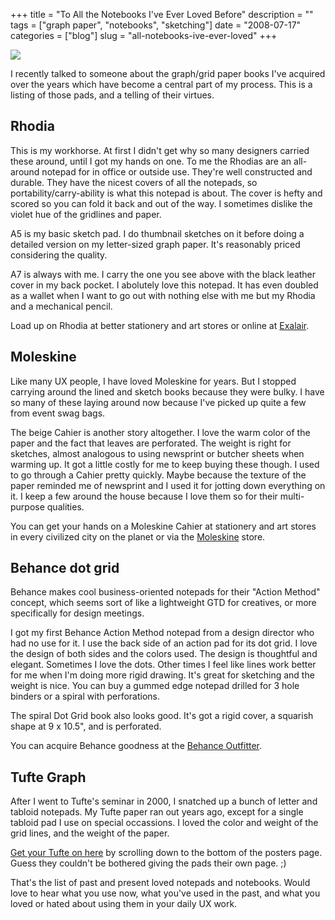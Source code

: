 +++
title = "To All the Notebooks I've Ever Loved Before"
description = ""
tags = ["graph paper", "notebooks", "sketching"]
date = "2008-07-17"
categories = ["blog"]
slug = "all-notebooks-ive-ever-loved"
+++



  <div class="notebook-screenshot"><img src="http://media.konigi.com/notebook/rhodias.jpg" class="notebook-image" /></div><p>I recently talked to someone about the graph/grid paper books I've acquired over the years which have become a central part of my process. This is a listing of those pads, and a telling of their virtues. </p>
<h2>Rhodia</h2>
<p>This is my workhorse. At first I didn't get why so many designers carried these around, until I got my hands on one. To me the Rhodias are an all-around notepad for in office or outside use. They're well constructed and durable. They have the nicest covers of all the notepads, so portability/carry-ability is what this notepad is about. The cover is hefty and scored so you can fold it back and out of the way. I sometimes dislike the violet hue of the gridlines and paper.</p>
<p>A5 is my basic sketch pad. I do thumbnail sketches on it before doing a detailed version on my letter-sized graph paper. It's reasonably priced considering the quality.</p>
<p>A7 is always with me. I carry the one you see above with the black leather cover in my back pocket. I abolutely love this notepad. It has even doubled as a wallet when I want to go out with nothing else with me but my Rhodia and a mechanical pencil.   </p>
<p>Load up on Rhodia at better stationery and art stores or online at <a href="http://www.exaclair.com/brands_rhodia.shtml">Exalair</a>.</p>
<h2>Moleskine</h2>
<p>Like many UX people, I have loved Moleskine for years. But I stopped carrying around the lined and sketch books because they were bulky. I have so many of these laying around now because I've picked up quite a few from event swag bags.  </p>
<p>The beige Cahier is another story altogether. I love the warm color of the paper and the fact that leaves are perforated. The weight is right for sketches, almost analogous to using newsprint or butcher sheets when warming up. It got a little costly for me to keep buying these though. I used to go through a Cahier pretty quickly. Maybe because the texture of the paper reminded me of newsprint and I used it for jotting down everything on it. I keep a few around the house because I love them so for their multi-purpose qualities.</p>
<p>You can get your hands on a Moleskine Cahier at stationery and art stores in every civilized city on the planet or via the <a href="http://www.moleskineus.com/">Moleskine</a> store.</p>
<h2>Behance dot grid</h2>
<p>Behance makes cool business-oriented notepads for their "Action Method" concept, which seems sort of like a lightweight GTD for creatives, or more specifically for design meetings.</p>
<p>I got my first Behance Action Method notepad from a design director who had no use for it. I use the back side of an action pad for its dot grid. I love the design of both sides and the colors used. The design is thoughtful and elegant. Sometimes I love the dots. Other times I feel like lines work better for me when I'm doing more rigid drawing. It's great for sketching and the weight is nice. You can buy a gummed edge notepad drilled for 3 hole binders or a spiral with perforations.  </p>
<p>The spiral Dot Grid book also looks good. It's got a rigid cover, a squarish shape at 9 x 10.5", and is perforated.</p>
<p>You can acquire Behance goodness at the <a href="http://www.creativesoutfitter.com/">Behance Outfitter</a>.</p>
<h2>Tufte Graph</h2>
<p>After I went to Tufte's seminar in 2000, I snatched up a bunch of letter and tabloid notepads. My Tufte paper ran out years ago, except for a single tabloid pad I use on special occassions. I loved the color and weight of the grid lines, and the weight of the paper.</p>
<p><a href="http://www.edwardtufte.com/tufte/posters">Get your Tufte on here</a> by scrolling down to the bottom of the posters page. Guess they couldn't be bothered giving the pads their own page. ;)</p>
<p>That's the list of past and present loved notepads and notebooks. Would love to hear what you use now, what you've used in the past, and what you loved or hated about using them in your daily UX work.</p>
    
  
